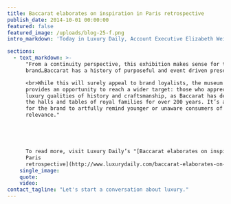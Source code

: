 ```yaml
---
title: Baccarat elaborates on inspiration in Paris retrospective
publish_date: 2014-10-01 00:00:00
featured: false
featured_image: /uploads/blog-25-f.png
intro_markdown: 'Today in Luxury Daily, Account Executive Elizabeth Weinstein comments on Baccarat’s newly launched retrospective at the Grande Galeries of the Petit Palais in Paris celebrating the brand’s 250th anniversary.​'

sections:
  - text_markdown: >-
      "From a continuity perspective, this exhibition makes sense for the
      brand…Baccarat has a history of purposeful and event driven presentations.

      <br>While this will surely appeal to brand loyalists, the museum exhibit
      provides an opportunity to reach a wider target: those who appreciate the
      luxury qualities of history and craftsmanship, as Baccarat has decorated
      the halls and tables of royal families for over 200 years. It’s also a…tool
      for the brand to artfully remind younger or unaware consumers of their
      relevance."





      To read more, visit Luxury Daily’s "[Baccarat elaborates on inspiration in
      Paris
      retrospective](http://www.luxurydaily.com/baccarat-elaborates-on-inspiration-in-paris-retrospective/)."​
    single_image:
    quote:
    video:
contact_tagline: "Let's start a conversation about luxury."
---
```



